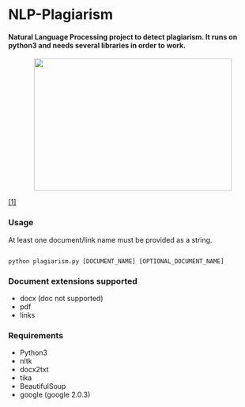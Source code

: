# NLP-Plagiarism

#### Natural Language Processing project to detect plagiarism. It runs on python3 and needs several libraries in order to work.

<p align="center">
<img src="https://live.staticflickr.com/7423/11375917205_d3a610a9b3_c.jpg" width="400" height="268">
</p> 

[[1]](https://link.springer.com/chapter/10.1007/978-3-319-10671-7_4)


### Usage

At least one document/link name must be provided as a string. 

<pre><code>
python plagiarism.py [DOCUMENT_NAME] [OPTIONAL_DOCUMENT_NAME]
</code></pre>


### Document extensions supported

* docx (doc not supported)
* pdf
* links


### Requirements

* Python3
* nltk
* docx2txt
* tika
* BeautifulSoup
* google (google 2.0.3)


